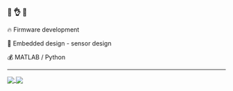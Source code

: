 ### 👋 👌 🤙

🔥 Firmware development

💯 Embedded design - sensor design

💰 MATLAB / Python

------------------------------

<a href="Contribution Card">
  <img align="center" src="https://github-readme-stats.vercel.app/api?username=dBarmpxkos&count_private=true&show_icons=true&theme=material-palenight&include_all_commits=true&custom_title=dB>>0xffff" />
</a>
<a href="Top Langs">
  <img align="center" src="https://github-readme-stats.vercel.app/api/top-langs/?username=dBarmpxkos&layout=compact&count_private=true&langs_count=10&exclude_repo=VHDL_Examples&hide=tcl&theme=material-palenight" />
</a>
